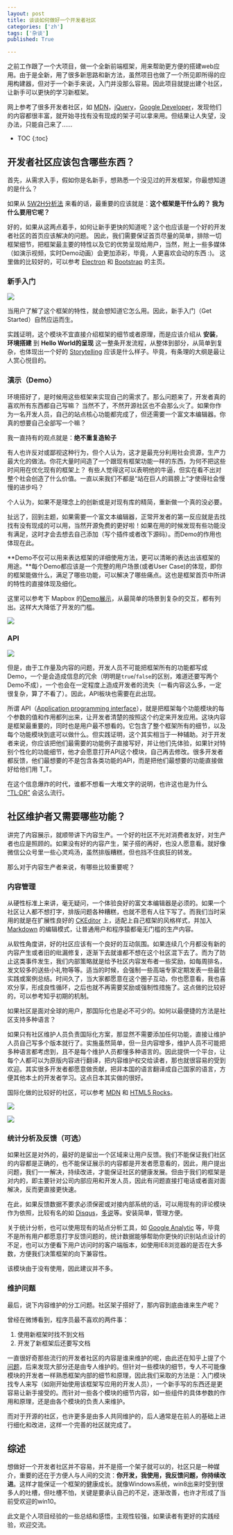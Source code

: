 ```yaml
---
layout: post
title: 谈谈如何做好一个开发者社区
categories: ['zh']
tags: ['杂谈']
published: True

---
```


之前工作跟了一个大项目，做一个全新前端框架，用来帮助更方便的搭建web应用。由于是全新，用了很多新思路和新方法，虽然项目也做了一个所见即所得的应用构建器，但对于一个新手来说，入门并没那么容易。因此项目就提出建个社区，让新手可以更快的学习新框架。

网上参考了很多开发者社区，如 [MDN](https://developer.mozilla.org/en-US/docs/Web)，[jQuery](http://jquery.com/)，[Google Developer](https://developers.google.com/?hl=zh-cn)，发现他们的内容都很丰富，就开始寻找有没有现成的架子可以拿来用。但结果让人失望，没办法，只能自己来了……

* TOC
{:toc}

## 开发者社区应该包含哪些东西？

首先，从需求入手，假如你是名新手，想熟悉一个没见过的开发框架，你最想知道的是什么？

如果从 [5W2H分析法](http://baike.baidu.com/view/1184718.htm) 来看的话，最重要的应该就是：**这个框架是干什么的？ 我为什么要用它呢？**

好的，如果从这两点着手，如何让新手更快的知道呢？这个也应该是一个好的开发者社区的首页应该解决的问题。
因此，我们需要保证首页尽量的简单，排除一切框架细节，把框架最主要的特性以及它的优势呈现给用户，当然，附上一些多媒体（如演示视频，实时Demo动画）会更加添彩，毕竟，人更喜欢会动的东西 :)。
这里做的比较好的，可以参考 [Electron](http://electron.atom.io/) 和 [Bootstrap](http://getbootstrap.com/) 的主页。

### 新手入门

![](https://raw.githubusercontent.com/hectorguo/blog-imgs/master/img/20190608235154.png)

当用户了解了这个框架的特性，就会想知道它怎么用。因此，新手入门（Get Started）自然应运而生。

实践证明，这个模块不宜直接介绍框架的细节或者原理，而是应该介绍从 **安装**，**环境搭建** 到 **Hello World的呈现** 这一整条开发流程，从整体到部分，从简单到复杂，也体现出一个好的 [Storytelling](https://en.wikipedia.org/wiki/Storytelling) 应该是什么样子。毕竟，有条理的大纲是最让人赏心悦目的。

### 演示（Demo）

环境搭好了，是时候用这些框架来实现自己的需求了。那么问题来了，开发者真的喜欢所有东西都自己写嘛？
当然不了，不然开源社区也不会那么火了。如果你作为一名开发人员，自己的站点核心功能都完成了，但还需要一个富文本编辑器。你真的想要自己全部写一个嘛？

我一直持有的观点就是：**绝不重复造轮子**

有人也许反对或鄙视这种行为，但个人认为，这才是最充分利用社会资源，生产力最大化的做法。你花大量时间造了一个跟现有框架功能一样的东西，为何不把这些时间用在优化现有的框架上？ 有些人觉得这可以表明他的牛逼，但实在看不出对整个社会创造了什么价值。一直以来我们不都是“站在巨人的肩膀上”才使得社会慢慢的进步吗？

个人认为，如果不是理念上的创新或是对现有库的精简，重新做一个真的没必要。 

扯远了，回到主题，如果需要一个富文本编辑器，正常开发者的第一反应就是去找找有没有现成的可以用，当然开源免费的更好啦！如果在用的时候发现有些功能没有满足，这时才会去想去自己添加（写个插件或者改下源码）。而Demo的作用也体现在此。

**Demo不仅可以用来表达框架的详细使用方法，更可以清晰的表达出该框架的用途。**每个Demo都应该是一个完整的用户场景(或者User Case)的体现，即你的框架能做什么，满足了哪些功能，可以解决了哪些痛点。这也是框架首页中所讲的特性的直接体现及细化。

这里可以参考下 Mapbox 的[Demo展示](https://www.mapbox.com/mapbox-gl-js/examples/)，从最简单的场景到复杂的交互，都有列出。这样大大降低了开发的门槛。

![](https://raw.githubusercontent.com/hectorguo/blog-imgs/master/img/20190608235204.png)

### API

![](https://raw.githubusercontent.com/hectorguo/blog-imgs/master/img/20190608235218.png)

但是，由于工作量及内容的问题，开发人员不可能把框架所有的功能都写成Demo，一个是会造成信息的冗余（明明是`true`/`false`的区别，难道还要写两个Demo不成），一个也会在一定程度上造成开发者的流失（一看内容这么多，一定很复杂，算了不看了）。因此，API板块也需要在此出现。

所谓 API（[Application programming interface](https://en.wikipedia.org/wiki/Application_programming_interface)），就是把框架每个功能模块的每个参数的值和作用都列出来，让开发者清楚的按照这个约定来开发应用。这块内容是框架最重要的，同时也是用户最不想看的。它包含了整个框架所有的细节，以及每个功能模块到底可以做什么。但实践证明，这个其实相当于一种辅助。对于开发者来说，你应该把他们最需要的功能例子直接写好，并让他们先体验，如果针对特别个性化的功能细节，他才会愿意打开API这个模块，自己再去修改。很多开发者都反馈，他们最想要的不是包含各类功能的API，而是把他们最想要的功能直接做好给他们用 T_T。

在这个信息爆炸的时代，谁都不想看一大堆文字的说明，也许这也是为什么 [“TL;DR”](https://en.wikipedia.org/wiki/Wikipedia:Too_long;_didn%27t_read) 会这么流行。

## 社区维护者又需要哪些功能？

讲完了内容展示，就顺带讲下内容生产。一个好的社区不光对消费者友好，对生产者也应是照顾的。如果没有好的内容产生，架子搭的再好，也没人愿意看。就好像微信公众号里一些心灵鸡汤，虽然排版糟糕，但也挡不住疯狂的转发。

那么对于内容生产者来说，有哪些比较重要呢？

### 内容管理

从硬性标准上来讲，毫无疑问，一个体验良好的富文本编辑器是必须的。如果一个社区让人都不想打字，排版问题各种糟糕，也就不愿有人往下写了。而我们当时采用的就是在扩展性良好的 [CKEditor](http://ckeditor.com/) 上，适配上自己框架的风格样式，并加入 [Markdown](https://github.com/hectorguo/CKEditor-Markdown-Plugin) 的编辑模式，让普通用户和程序猿都毫无门槛的生产内容。

从软性角度讲，好的社区应该有一个良好的互动氛围。如果连续几个月都没有新的内容产生或者旧的纰漏修复，逐渐下去就谁都不想在这个社区混下去了。而为了防止这类事件发生，我们内部策略就是给予社区内容发布者一些奖励，如每周排名，发文较多的送些小礼物等等。适当的时候，会强制一些高端专家定期发表一些最佳实践或案例总结。时间久了，当大家都愿意在这个圈子互动，你也愿意看，我也喜欢分享，形成良性循环，之后也就不再需要奖励或强制性措施了。这点做的比较好的，可以参考知乎初期的机制。

如果社区是面对全球的用户，那国际化也是必不可少的。如何以最便捷的方法是社区支持多种语言？

如果只有社区维护人员负责国际化方案，那显然不需要添加任何功能，直接让维护人员自己写多个版本就行了。实施虽然简单，但一旦内容增多，维护人员不可能把多种语言都考虑到，且不是每个维护人员都懂多种语言的。因此提供一个平台，让每个人都可以为原版内容进行翻译，把内容维护权交给读者，那也就很容易的受到欢迎。其实很多开发者都愿意做贡献，把非本国的语言翻译成自己国家的语言，方便其他本土的开发者学习。这点日本其实做的很好。

国际化做的比较好的社区，可以参考 [MDN](https://developer.mozilla.org/zh-CN/docs/Web/API/EventTarget/addEventListener) 和 [HTML5 Rocks](http://www.html5rocks.com/zh/tutorials/es7/observe/)。

![](https://raw.githubusercontent.com/hectorguo/blog-imgs/master/img/20190608235233.png)

![](https://raw.githubusercontent.com/hectorguo/blog-imgs/master/img/20190608235244.png)

### 统计分析及反馈（可选）

如果社区是对外的，最好的是留出一个区域来让用户反馈。我们不能保证我们社区的内容都是正确的，也不能保证展示的内容都是开发者愿意看的，因此，用户提出问题，我们一一解决，持续改进，才能保证社区的健康发展。但由于我们的框架是对内的，即主要针对公司内部应用和开发人员，因此有问题直接打电话或者面对面解决，反而更直接更快速。

在此，如果反馈数据不要求必须保密或对接内部系统的话，可以用现有的评论模块作为依照，比较有名的如 [Disqus](https://disqus.com/home/)，[多说](http://duoshuo.com/)等。安装简单，管理方便。

关于统计分析，也可以使用现有的站点分析工具，如 [Google Analytic](https://www.google.com/analytics/) 等，毕竟不是所有用户都愿意打字反馈问题的，统计数据能够帮助你更快的识别站点设计的不足，也可以方便看下用户访问时的客户端版本，如使用IE8浏览器的是否在大多数，方便我们决策框架的向下兼容性。

该模块由于没有使用，因此建议并不多。

### 维护问题

最后，说下内容维护的分工问题。社区架子搭好了，那内容到底由谁来生产呢？

曾经在微博看到，程序员最不喜欢的两件事：

1. 使用新框架时找不到文档
2. 开发了新框架后还要写文档

一直很好奇那些流行的开发者社区的内容是谁来维护的呢，由此还在知乎上提了个[问题](http://www.zhihu.com/question/24517869)，后来发现大部分还是由专人维护的。但针对一些模块的细节，专人不可能像模块的开发者一样熟悉框架内部的细节和原理，因此我们采取的方法是：入门模块找专人来写（如刚开始使用该框架写应用的开发人员），一个新手写的东西还是更容易让新手接受的。而针对一些各个模块的细节内容，如一些组件的具体参数的作用和原理，还是由各个模块的负责人来维护。

而对于开源的社区，也许更多是由多人共同维护的，后人通常是在前人的基础上进行细化和改进，这样一个完善的社区就完成了。

## 综述

想做好一个开发者社区并不容易，并不是搭一个架子就可以的，社区只是一种媒介，重要的还在于方便人与人间的交流：**你开发，我使用，我反馈问题，你持续改进**。这样才能保证一个框架的健康成长。就像Windows系统，win8出来时受到很多人的吐槽，但吐槽不怕，关键是要承认自己的不足，逐渐改善，也许才形成了当前受欢迎的win10。

此文是个人项目经验的一些总结和感悟，主观性较强，如果读者有更好的实践经验，欢迎交流。